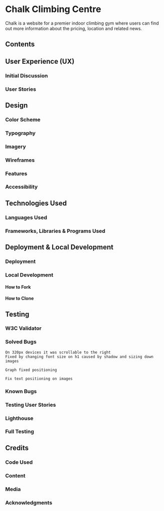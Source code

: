 # Chalk Climbing Centre

Chalk is a website for a premier indoor climbing gym where users can find out more information about the pricing, location and related news.


## Contents
## User Experience (UX)

### Initial Discussion
### User Stories


## Design

### Color Scheme
### Typography
### Imagery
### Wireframes
### Features
### Accessibility


## Technologies Used

### Languages Used
### Frameworks, Libraries & Programs Used

## Deployment & Local Development

### Deployment
### Local Development
#### How to Fork
#### How to Clone


## Testing

### W3C Validator
### Solved Bugs
    On 320px devices it was scrollable to the right
    Fixed by changing font size on h1 caused by shadow and sizing down images

    Graph fixed positioning

    Fix text positioning on images
### Known Bugs
### Testing User Stories
### Lighthouse
### Full Testing



## Credits

### Code Used
### Content
### Media
### Acknowledgments